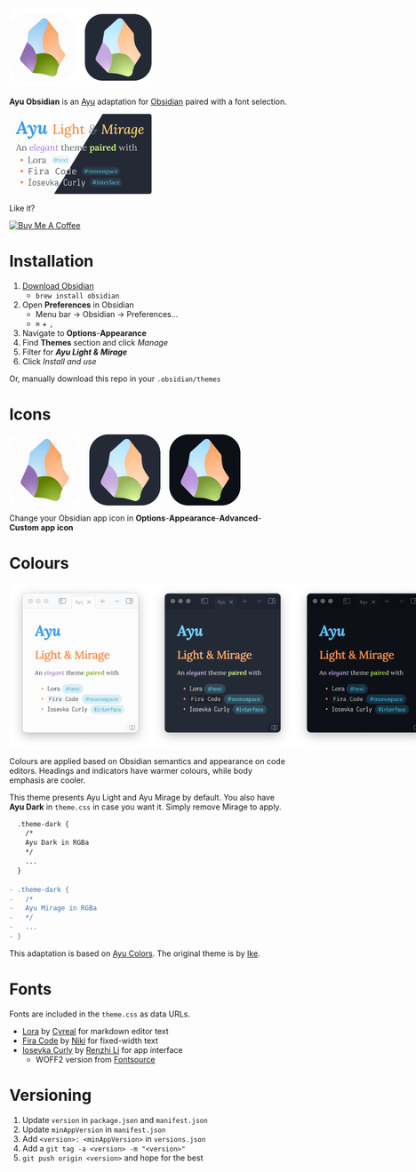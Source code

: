 <img src="cover.png" alt="Ayu Obsidian Light & Mirage icons" width="256"/>

**Ayu Obsidian** is an [Ayu](https://github.com/ayu-theme) adaptation for [Obsidian](https://obsidian.md/) paired with a font selection.

<img src="images/mock-up.png" alt="Ayu Light/Mirage: an elegant theme paired with Lora, Fira Code, and Iosevka Curly" width="256"/>

Like it?

<a href="https://www.buymeacoffee.com/taronull" target="_blank">
	<img src="https://cdn.buymeacoffee.com/buttons/v2/default-yellow.png" alt="Buy Me A Coffee" height="60">
</a>

# Installation

1. [Download Obsidian](https://obsidian.md/download)
	- `brew install obsidian`
2. Open **Preferences** in Obsidian
	- Menu bar -> Obsidian -> Preferences...
	- `⌘` + `,`
3. Navigate to **Options**-**Appearance**
4. Find **Themes** section and click _Manage_
5. Filter for ***Ayu Light & Mirage***
6. Click _Install and use_

Or, manually download this repo in your `.obsidian/themes`

# Icons

<div style="display: flex; gap: 1rem">
	<img src="icons/light.png" alt="Ayu Light icon" width="128"/>
	<img src="icons/mirage.png" alt="Ayu Mirage icon" width="128"/>
	<img src="icons/dark.png" alt="Ayu Dark icon" width="128"/>
</div>

Change your Obsidian app icon in **Options**-**Appearance**-**Advanced**-**Custom app icon**

# Colours

<div style="display: flex;">
	<img src="images/light.png" alt="Ayu Obsidian Light screenshot" width="256"/>
	<img src="images/mirage.png" alt="Ayu Obsidian Mirage screenshot" width="256"/>
	<img src="images/dark.png" alt="Ayu Obsidian Dark screenshot" width="256"/>
</div>

Colours are applied based on Obsidian semantics and appearance on code editors.
Headings and indicators have warmer colours, while body emphasis are cooler.

This theme presents Ayu Light and Ayu Mirage by default.
You also have **Ayu Dark** in `theme.css` in case you want it.
Simply remove Mirage to apply.

```diff
  .theme-dark {
    /*
    Ayu Dark in RGBa
    */
    ...
  }

- .theme-dark {
-   /*
-   Ayu Mirage in RGBa
-   */
-   ...
- }
```

This adaptation is based on [Ayu Colors](https://github.com/ayu-theme/ayu-colors). The original theme is by [Ike](https://dempfi.com/).

# Fonts

Fonts are included in the `theme.css` as data URLs.

- [Lora](http://cyreal.org/fonts/lora/) by [Cyreal](http://cyreal.org/) for markdown editor text
- [Fira Code](https://firacode.org/) by [Niki](https://tonsky.me/) for fixed-width text
- [Iosevka Curly](https://typeof.net/Iosevka/) by [Renzhi Li](https://typeof.net/) for app interface
  - WOFF2 version from [Fontsource](https://fontsource.org/fonts/iosevka-curly)

# Versioning

1. Update `version` in `package.json` and `manifest.json`
2. Update `minAppVersion` in `manifest.json`
3. Add `<version>: <minAppVersion>` in `versions.json`
4. Add a `git tag -a <version> -m "<version>"`
5. `git push origin <version>` and hope for the best
